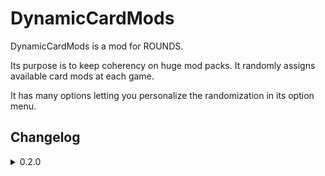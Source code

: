 # DynamicCardMods

DynamicCardMods is a mod for ROUNDS.

Its purpose is to keep coherency on huge mod packs.
It randomly assigns available card mods at each game.

It has many options letting you personalize the randomization in its option menu.

## Changelog
<details>
  <summary>0.2.0</summary>

- Fixed a bug occuring when minimum mod list was bigger than half total card mods
- disabled card mods/card mods with active cards are no longer taken into account

</details>

